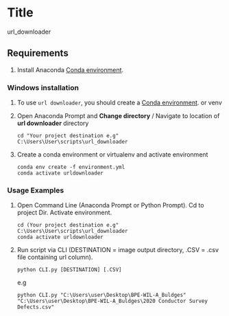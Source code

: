 # Title

url_downloader

## Requirements

1. Install Anaconda [Conda environment](https://anaconda.org/). 


### Windows installation 

1. To use `url downloader`, you should create a [Conda environment](https://anaconda.org/). or venv


2. Open Anaconda Prompt and **Change directory** / Navigate to location of **url downloader** directory
	```commandline
	cd "Your project destination e.g" C:\Users\User\scripts\url_downloader
	```

3. Create a conda environment or virtualenv and activate environment
	```commandline
	conda env create -f environment.yml
	conda activate urldownloader
	```
   
### Usage Examples
1. Open Command Line (Anaconda Prompt or Python Prompt). Cd to project Dir. Activate environment.
	```commandline
	cd (Your project destination e.g" C:\Users\User\scripts\url_downloader
	conda activate urldownloader
	```

3. Run script via CLI (DESTINATION = image output directory, .CSV = .csv file containing url column).
	```commandline
	python CLI.py [DESTINATION] [.CSV]
	```
	e.g
	```commandline
	python CLI.py "C:\Users\user\Desktop\BPE-WIL-A_Buldges" "C:\Users\user\Desktop\BPE-WIL-A_Buldges\2020 Conductor Survey Defects.csv"



